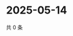 # 2025-05-14

共 0 条

<!-- BEGIN ZHIHUVIDEO -->
<!-- 最后更新时间 Wed May 14 2025 16:15:38 GMT+0800 (China Standard Time) -->

<!-- END ZHIHUVIDEO -->
